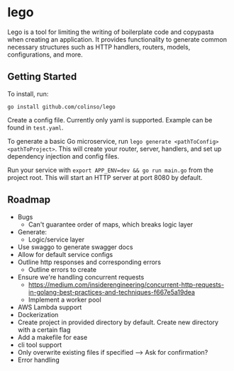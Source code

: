 # lego
Lego is a tool for limiting the writing of boilerplate code and copypasta when creating an application. It provides functionality to generate common necessary structures such as HTTP handlers, routers, models, configurations, and more.

## Getting Started

To install, run:
```
go install github.com/colinso/lego
```

Create a config file. Currently only yaml is supported. Example can be found in `test.yaml`.

To generate a basic Go microservice, run `lego generate <pathToConfig> <pathToProject>`. This will create your router, server, handlers, and set up dependency injection and config files.

Run your service with `export APP_ENV=dev && go run main.go` from the project root. This will start an HTTP server at port 8080 by default.

## Roadmap
- Bugs
    - Can't guarantee order of maps, which breaks logic layer
- Generate:
    - Logic/service layer
- Use swaggo to generate swagger docs
- Allow for default service configs
- Outline http responses and corresponding errors
    - Outline errors to create
- Ensure we're handling concurrent requests
    - https://medium.com/insiderengineering/concurrent-http-requests-in-golang-best-practices-and-techniques-f667e5a19dea
    - Implement a worker pool
- AWS Lambda support
- Dockerization
- Create project in provided directory by default. Create new directory with a certain flag
- Add a makefile for ease
- cli tool support
- Only overwrite existing files if specified --> Ask for confirmation?
- Error handling
